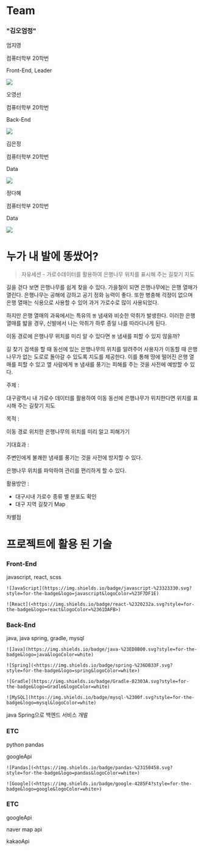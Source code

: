 # Team

### "김오엄정"

엄지영

컴퓨터학부 20학번 

Front-End, Leader

<a href="https://github.com/thumbzzero/" target="_blank"><img src="https://img.shields.io/badge/github-%23121011.svg?style=for-the-badge&logo=github&logoColor=white"/></a>

오영선

컴퓨터학부 20학번 

Back-End

<a href="https://github.com/oyoungsun/" target="_blank"><img src="https://img.shields.io/badge/github-%23121011.svg?style=for-the-badge&logo=github&logoColor=white"/></a>

김은정

컴퓨터학부 20학번 

Data

<a href="https://github.com/ezzkimm/" target="_blank"><img src="https://img.shields.io/badge/github-%23121011.svg?style=for-the-badge&logo=github&logoColor=white"/></a>

정다혜

컴퓨터학부 20학번 

Data

<a href="https://github.com/JeongDaH/" target="_blank"><img src="https://img.shields.io/badge/github-%23121011.svg?style=for-the-badge&logo=github&logoColor=white"/></a>

# 누가 내 발에 똥쌌어?

> 자유세션 - 가로수데이터를 활용하여 은행나무 위치를 표시해 주는 길찾기 지도
> 

길을 걷다 보면 은행나무를 쉽게 찾을 수 있다. 가을철이 되면 은행나무에는 은행 열매가 열린다. 은행나무는 공해에 강하고 공기 정화 능력이 좋다. 또한 병충해 걱정이 없으며 은행 열매는 식용으로 사용할 수 있어 과거 가로수로 많이 사용되었다.

하지만 은행 열매의 과육에서는 특유의 `똥` 냄새와 비슷한 악취가 발생한다. 이러한 은행 열매를 밟을 경우, 신발에서 나는 악취가 하루 종일 나를 따라다니게 된다.

이동 경로에 은행나무 위치를 미리 알 수 있다면 `똥` 냄새를 피할 수 있지 않을까?

길 찾기 검색을 할 때 동선에 있는 은행나무의 위치를 알려주어 사용자가 이동할 때 은행나무가 없는 도로로 돌아갈 수 있도록 지도를 제공한다. 이를 통해 땅에 떨어진 은행 열매를 피할 수 있고 옆 사람에게 `똥` 냄새를 풍기는 피해를 주는 것을 사전에 예방할 수 있다.

주제 : 

대구광역시 내 가로수 데이터를 활용하여 이동 동선에 은행나무가 위치한다면 위치를 표시해 주는 길찾기 지도

목적 : 

이동 경로 위치한 은행나무의 위치를 미리 알고 피해가기

기대효과 :

주변인에게 불쾌한 냄새를 풍기는 것을 사전에 방지할 수 있다.

은행나무 위치를 파악하여 관리를 편리하게 할 수 있다.

활용방안 : 

- 대구시내 가로수 종류 별 분포도 확인
- 대구 지역 길찾기 Map

차별점

# 프로젝트에 활용 된 기술

### Front-End

javascript, react, scss

`![JavaScript](https://img.shields.io/badge/javascript-%23323330.svg?style=for-the-badge&logo=javascript&logoColor=%23F7DF1E)`

`![React](<https://img.shields.io/badge/react-%2320232a.svg?style=for-the-badge&logo=react&logoColor=%2361DAFB>)`

### Back-End

java, java spring, gradle, mysql

`![Java](https://img.shields.io/badge/java-%23ED8B00.svg?style=for-the-badge&logo=java&logoColor=white)`

`![Spring](<https://img.shields.io/badge/spring-%236DB33F.svg?style=for-the-badge&logo=spring&logoColor=white>)`

`![Gradle](https://img.shields.io/badge/Gradle-02303A.svg?style=for-the-badge&logo=Gradle&logoColor=white)`

`![MySQL](https://img.shields.io/badge/mysql-%2300f.svg?style=for-the-badge&logo=mysql&logoColor=white)`

java Spring으로 백엔드 서비스 개발

### ETC

python pandas

googleApi

`![Pandas](<https://img.shields.io/badge/pandas-%23150458.svg?style=for-the-badge&logo=pandas&logoColor=white>)`

`![Google](<https://img.shields.io/badge/google-4285F4?style=for-the-badge&logo=google&logoColor=white>)` 

### ETC

googleApi

naver map api

kakaoApi
